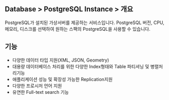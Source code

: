 ## Database > PostgreSQL Instance > 개요
PostgreSQL가 설치된 가상서버를 제공하는 서비스입니다.
PostgreSQL 버전, CPU, 메모리, 디스크를 선택하여 원하는 스팩의 PostgreSQL을 사용할 수 있습니다.

## 기능

- 다양한 데이터 타입 지원(XML, JSON, Geometry)
- 대용량 데이터베이스 처리를 위한 다양한 Index형태와 Table 파티셔닝 및 병렬처리기능
- 애플리케이션 성능 및 확장성 가능한 Replication지원
- 다양한 프로시저 언어 지원
- 유연한 Full-text search 기능
